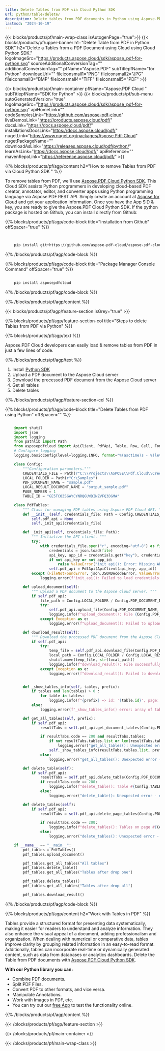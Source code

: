 ```yaml
---
title: Delete Tables from PDF via Cloud Python SDK 
url: python/table/delete/
description: Delete tables from PDF documents in Python using Aspose.PDF Cloud SDK.
lastmod: "2024-10-19"
---
```


{{< blocks/products/pf/main-wrap-class isAutogenPage="true">}}
{{< blocks/products/pf/upper-banner h1="Delete Table from PDF in Python SDK" h2="Delete a Tables from a PDF Document using Cloud using Cloud Python SDK." logoImageSrc="https://products.aspose.cloud/sdk/aspose_pdf-for-python.svg" sourceAdditionalConversionTag="" additionalConversionTag="" pfName="Aspose.PDF" subTitlepfName="for Python" downloadUrl="" fileiconsmall1="PNG" fileiconsmall2="JPG" fileiconsmall3="BMP" fileiconsmall4="TIFF" fileiconsmall5="PDF" >}}

{{< blocks/products/pf/main-container pfName="Aspose.PDF Cloud " subTitlepfName="SDK for Python" >}}
{{< blocks/products/pf/sub-menu autoGeneratedVersion="true" logoImageSrc="https://products.aspose.cloud/sdk/aspose_pdf-for-python.svg" apiHomeLink="" codeSamplesLink="https://github.com/aspose-pdf-cloud" liveDemosLink="https://products.aspose.cloud/pdf/" docsLink="https://docs.aspose.cloud/pdf/" installationsDocsLink="https://docs.aspose.cloud/pdf/" nugetLink="https://www.nuget.org/packages/Aspose.Pdf-Cloud" nugetPackageName="" downloadAsLink="https://releases.aspose.cloud/pdf/python/" learnAsLink="https://docs.aspose.cloud/pdf/" apiReference="" mavenRepoLink="https://reference.aspose.cloud/pdf/" >}}

{{% blocks/products/pf/agp/content h2="How to remove Tables from PDF via Cloud Python SDK " %}}

To remove tables from PDF, we'll use
[Aspose.PDF Cloud Python SDK](https://products.aspose.cloud/pdf/python/). This Cloud SDK assists Python programmers in developing cloud-based PDF creator, annotator, editor, and converter apps using Python programming language via Aspose.PDF REST API. Simply create an account at [Aspose for Cloud](https://dashboard.aspose.cloud/#/apps) and get your application information. Once you have the App SID & key, you are ready to give the Aspose.PDF Cloud Python SDK. If the python package is hosted on Github, you can install directly from Github:

{{% blocks/products/pf/agp/code-block title="Installation from Github" offSpacer="true" %}}

```bash

     
    pip install git+https://github.com/aspose-pdf-cloud/aspose-pdf-cloud-python.git


```

{{% /blocks/products/pf/agp/code-block %}}

{{% blocks/products/pf/agp/code-block title="Package Manager Console Command" offSpacer="true" %}}

```bash
     
    pip install asposepdfcloud

```

{{% /blocks/products/pf/agp/code-block %}}

{{% /blocks/products/pf/agp/content %}}

{{< blocks/products/pf/agp/feature-section isGrey="true" >}}

{{% blocks/products/pf/agp/feature-section-col title="Steps to delete Tables from PDF via Python" %}}

{{% blocks/products/pf/agp/text %}}

Aspose.PDF Cloud developers can easily load & remove tables from PDF in just a few lines of code.

{{% /blocks/products/pf/agp/text %}}

1. Install [Python SDK](https://pypi.org/project/asposepdfcloud/)
1. Upload a PDF document to the Aspose Cloud server
1. Download the processed PDF document from the Aspose Cloud server
1. Get all tables
1. Delete tables

{{% /blocks/products/pf/agp/feature-section-col %}}

{{% blocks/products/pf/agp/code-block title="Delete Tables from PDF using Python" offSpacer="" %}}

```python

    import shutil
    import json
    import logging
    from pathlib import Path
    from asposepdfcloud import ApiClient, PdfApi, Table, Row, Cell, FontStyles, GraphInfo, TextRect, TextState, Color, BorderInfo
    # Configure logging
    logging.basicConfig(level=logging.INFO, format="%(asctime)s - %(levelname)s - %(message)s")

    class Config:
        """Configuration parameters."""
        CREDENTIALS_FILE = Path(r"C:\\Projects\\ASPOSE\\Pdf.Cloud\\Credentials\\credentials.json")
        LOCAL_FOLDER = Path(r"C:\Samples")
        PDF_DOCUMENT_NAME = "sample.pdf"
        LOCAL_RESULT_DOCUMENT_NAME = "output_sample.pdf"
        PAGE_NUMBER = 1
        TABLE_ID = "GE5TCOZSGAYCYNRQGUWDINZVFQ3DGMA"

    class PdfTables:
        """ Class for managing PDF tables using Aspose PDF Cloud API. """
        def __init__(self, credentials_file: Path = Config.CREDENTIALS_FILE):
            self.pdf_api = None
            self._init_api(credentials_file)

        def _init_api(self, credentials_file: Path):
            """ Initialize the API client. """
            try:
                with credentials_file.open("r", encoding="utf-8") as file:
                    credentials = json.load(file)
                    api_key, app_id = credentials.get("key"), credentials.get("id")
                    if not api_key or not app_id:
                        raise ValueError("init_api(): Error: Missing API keys in the credentials file.")
                    self.pdf_api = PdfApi(ApiClient(api_key, app_id))
            except (FileNotFoundError, json.JSONDecodeError, ValueError) as e:
                logging.error(f"init_api(): Failed to load credentials: {e}")

        def upload_document(self):
            """ Upload a PDF document to the Aspose Cloud server. """
            if self.pdf_api:
                file_path = Config.LOCAL_FOLDER / Config.PDF_DOCUMENT_NAME
                try:
                    self.pdf_api.upload_file(Config.PDF_DOCUMENT_NAME, str(file_path))
                    logging.info(f"upload_document(): File {Config.PDF_DOCUMENT_NAME} uploaded successfully.")
                except Exception as e:
                    logging.error(f"upload_document(): Failed to upload file: {e}")

        def download_result(self):
            """ Download the processed PDF document from the Aspose Cloud server. """
            if self.pdf_api:
                try:
                    temp_file = self.pdf_api.download_file(Config.PDF_DOCUMENT_NAME)
                    local_path = Config.LOCAL_FOLDER / Config.LOCAL_RESULT_DOCUMENT_NAME
                    shutil.move(temp_file, str(local_path))
                    logging.info(f"download_result(): File successfully downloaded: {local_path}")
                except Exception as e:
                    logging.error(f"download_result(): Failed to download file: {e}")


        def _show_tables_info(self, tables, prefix):
            if tables and len(tables) > 0 :
                for table in tables:
                    logging.info(f"{prefix} => id: '{table.id}', page: '{table.page_num}', rows: '{len(table.row_list)}', columns: '{len(table.row_list[0].cell_list)}'")
            else:
                logging.error(f"_show_tables_info() error: array of tables is empty!")

        def get_all_tables(self, prefix):
            if self.pdf_api:
                resultTabs = self.pdf_api.get_document_tables(Config.PDF_DOCUMENT_NAME)

                if resultTabs.code == 200 and resultTabs.tables:
                    if not resultTabs.tables.list or len(resultTabs.tables.list) == 0:
                        logging.error("get_all_tables(): Unexpected error - tables is null or empty!!!")
                    self._show_tables_info(resultTabs.tables.list, prefix)
                else:
                    logging.error("get_all_tables(): Unexpected error - can't get links!!!")

        def delete_table(self):
            if self.pdf_api:
                resultTabs = self.pdf_api.delete_table(Config.PDF_DOCUMENT_NAME, Config.TABLE_ID)
                if resultTabs.code == 200:
                    logging.info(f"delete_table(): Table #{Config.TABLE_ID} deleted!")
                else:
                    logging.error("delete_table(): Unexpected error - can't delete table!")

        def delete_tables(self):
            if self.pdf_api:
                resultTabs = self.pdf_api.delete_page_tables(Config.PDF_DOCUMENT_NAME, Config.PAGE_NUMBER)

                if resultTabs.code == 200:
                    logging.info(f"delete_tables(): Tables on page #{Config.PAGE_NUMBER} deleted!")
                else:
                    logging.error("delete_tables(): Unexpected error - can't get tables!!!")

    if __name__ == "__main__":
        pdf_tables = PdfTables()
        pdf_tables.upload_document()

        pdf_tables.get_all_tables("All tables")
        pdf_tables.delete_table()
        pdf_tables.get_all_tables("Tables after drop one")

        pdf_tables.delete_tables()
        pdf_tables.get_all_tables("Tables after drop all")

        pdf_tables.download_result()
```

{{% /blocks/products/pf/agp/code-block %}}

{{% blocks/products/pf/agp/content h2="Work with Tables in PDF" %}}

Tables provide a structured format for presenting data systematically, making it easier for readers to understand and analyze information. They also enhance the visual appeal of a document, adding professionalism and organization. When dealing with numerical or comparative data, tables improve clarity by grouping related information in an easy-to-read format. Additionally, tables can incorporate real-time or dynamically generated content, such as data from databases or analytics dashboards.
Delete the Table from PDF documents with [Aspose.PDF Cloud Python SDK](https://products.aspose.cloud/pdf/python/).

**With our Python library you can:**

+ Combine PDF documents.
+ Split PDF Files.
+ Convert PDF to other formats, and vice versa.
+ Manipulate Annotations.
+ Work with Images in PDF, etc.
+ You can try out our [free App](https://products.aspose.app/pdf/family) to test the functionality online.

{{% /blocks/products/pf/agp/content %}}

{{< /blocks/products/pf/agp/feature-section >}}

{{< /blocks/products/pf/main-container >}}

{{< /blocks/products/pf/main-wrap-class >}}